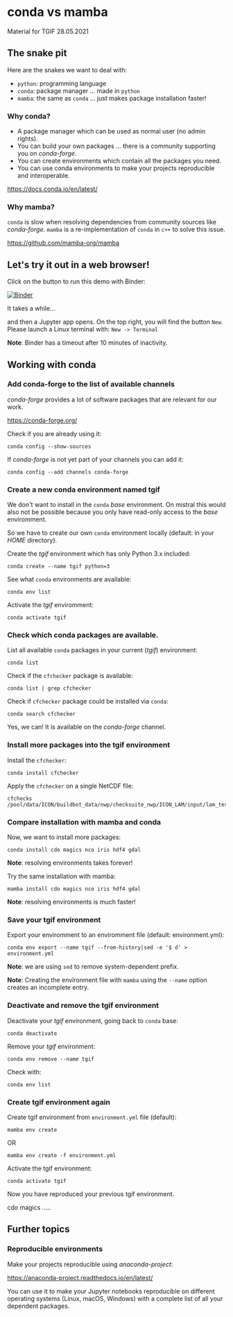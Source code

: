 # conda vs mamba

Material for TGIF 28.05.2021

## The snake pit

Here are the snakes we want to deal with:

* `python`: programming language
* `conda`: package manager ... made in `python`
* `mamba`: the same as `conda` ... just makes package installation faster!

### Why conda?

* A package manager which can be used as normal user (no admin rights).
* You can build your own packages ... there is a community supporting you on *conda-forge*.
* You can create environments which contain all the packages you need.
* You can use conda environments to make your projects reproducible and interoperable.

https://docs.conda.io/en/latest/

### Why mamba?

`conda` is slow when resolving dependencies from community sources like *conda-forge*.
`mamba` is a re-implementation of `conda` in `c++` to solve this issue.

https://github.com/mamba-org/mamba

## Let's try it out in a web browser!

Click on the button to run this demo with Binder:

[![Binder](https://mybinder.org/badge_logo.svg)](https://mybinder.org/v2/gh/atmodatcode/conda-vs-mamba/HEAD)

It takes a while...

and then a Jupyter app opens. 
On the top right, you will find the button `New`.
Please launch a Linux terminal with: `New -> Terminal`

**Note**: Binder has a timeout after 10 minutes of inactivity.



## Working with conda

### Add conda-forge to the list of available channels

*conda-forge* provides a lot of software packages that are relevant for our work.

https://conda-forge.org/

Check if you are already using it:
```
conda config --show-sources
```

If *conda-forge* is not yet part of your channels you can add it:
```
conda config --add channels conda-forge
```

### Create a new conda environment named tgif

We don't want to install in the `conda` *base* environment.
On mistral this would also not be possible because you only have read-only access
to the *base* enviromment.

So we have to create our own `conda` environment locally (default: in your *HOME* directory).

Create the *tgif* environment which has only Python 3.x included:
```
conda create --name tgif python=3
```

See what `conda` environments are available:
```
conda env list
```

Activate the *tgif* enviromment:
```
conda activate tgif
```

### Check which conda packages are available.

List all available `conda` packages in your current (*tgif*) environment:
```
conda list
```

Check if the `cfchecker` package is available:
```
conda list | grep cfchecker
```

Check if `cfchecker` package could be installed via `conda`:
```
conda search cfchecker
```

Yes, we can! It is available on the *conda-forge* channel.

### Install more packages into the tgif environment

Install the `cfchecker`:
```
conda install cfchecker
```

Apply the `cfchecker` on a single NetCDF file:
```
cfchecks /pool/data/ICON/buildbot_data/nwp/checksuite_nwp/ICON_LAM/input/lam_test_DOM01.parent.nc
```

### Compare installation with mamba and conda

Now, we want to install more packages:
```
conda install cdo magics nco iris hdf4 gdal
```

**Note**: resolving environments takes forever!

Try the same installation with mamba:
```
mamba install cdo magics nco iris hdf4 gdal
```

**Note**: resolving environments is much faster!

### Save your tgif environment

Export your enviromment to an enviromment file (default: environment.yml):
```
conda env export --name tgif --from-history|sed -e '$ d' > environment.yml
```

**Note**: we are using `sed` to remove system-dependent prefix.

**Note**: Creating the environment file with `mamba` using the `--name` option creates an incomplete entry.  

### Deactivate and remove the tgif environment

Deactivate your *tgif* environment, going back to `conda` base:
```
conda deactivate
```

Remove your *tgif* environment:
```
conda env remove --name tgif
```

Check with:
```
conda env list
```

### Create tgif environment again

Create tgif environment from `environment.yml` file (default):
```
mamba env create
```

OR

```
mamba env create -f environment.yml
```

Activate the tgif environment:
```
conda activate tgif
```

Now you have reproduced your previous tgif environment.

cdo magics .....

## Further topics

### Reproducible environments

Make your projects reproducible using *anaconda-project*:

https://anaconda-project.readthedocs.io/en/latest/

You can use it to make your Jupyter notebooks reproducible
on different operating systems (Linux, macOS, Windows) with a complete
list of all your dependent packages.
